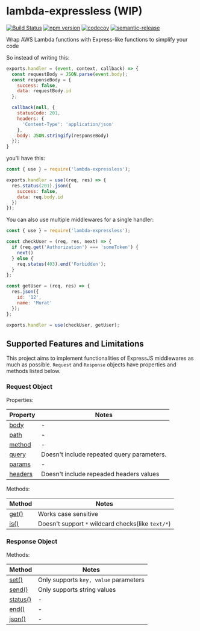 # lambda-expressless (WIP)

[![Build Status](https://travis-ci.org/muratcorlu/lambda-expressless.svg?branch=master)](https://travis-ci.org/muratcorlu/lambda-expressless) [![npm version](https://badge.fury.io/js/lambda-expressless.svg)](https://www.npmjs.com/package/lambda-expressless) [![codecov](https://codecov.io/gh/muratcorlu/lambda-expressless/branch/master/graph/badge.svg)](https://codecov.io/gh/muratcorlu/lambda-expressless) [![semantic-release](https://img.shields.io/badge/%20%20%F0%9F%93%A6%F0%9F%9A%80-semantic--release-e10079.svg)](https://github.com/semantic-release/semantic-release)

Wrap AWS Lambda functions with Express-like functions to simplify your code

So instead of writing this:

```js
exports.handler = (event, context, callback) => {
  const requestBody = JSON.parse(event.body);
  const responseBody = {
    success: false,
    data: requestBody.id
  };

  callback(null, {
    statusCode: 201,
    headers: {
      'Content-Type': 'application/json'
    },
    body: JSON.stringify(responseBody)
  });
}
```

you'll have this:

```js
const { use } = require('lambda-expressless');

exports.handler = use((req, res) => {
  res.status(201).json({
    success: false,
    data: req.body.id
  })
});
```

You can also use multiple middlewares for a single handler:

```js
const { use } = require('lambda-expressless');

const checkUser = (req, res, next) => {
  if (req.get('Authorization') === 'someToken') {
    next()
  } else {
    req.status(403).end('Forbidden');
  }
};

const getUser = (req, res) => {
  res.json({
    id: '12',
    name: 'Murat'
  });
};

exports.handler = use(checkUser, getUser);
```

## Supported Features and Limitations

This project aims to implement functionalities of ExpressJS middlewares as much as possible. `Request` and `Response` objects have properties and methods listed below.

### Request Object

Properties:

| Property    | Notes |
|-------------|-------|
| [body](https://expressjs.com/en/4x/api.html#req.body) | - |
| [path](https://expressjs.com/en/4x/api.html#req.path) | - |
| [method](https://expressjs.com/en/4x/api.html#req.method) | - |
| [query](https://expressjs.com/en/4x/api.html#req.query) | Doesn't include repeated query parameters. |
| [params](https://expressjs.com/en/4x/api.html#req.params) | - |
| [headers](https://expressjs.com/en/4x/api.html#req.headers) | Doesn't include repeaded headers values |

Methods:

| Method    | Notes |
|-------------|-------|
| [get()](https://expressjs.com/en/4x/api.html#req.get) | Works case sensitive |
| [is()](https://expressjs.com/en/4x/api.html#req.is) | Doesn't support `*` wildcard checks(like `text/*`) |

### Response Object

Methods:

| Method    | Notes |
|-------------|-------|
| [set()](https://expressjs.com/en/4x/api.html#res.set) | Only supports `key, value` parameters |
| [send()](https://expressjs.com/en/4x/api.html#res.send) | Only supports string values |
| [status()](https://expressjs.com/en/4x/api.html#res.status) | - |
| [end()](https://expressjs.com/en/4x/api.html#res.end) | - |
| [json()](https://expressjs.com/en/4x/api.html#res.json) | - |
